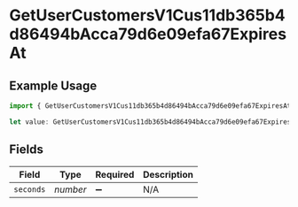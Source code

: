# GetUserCustomersV1Cus11db365b4d86494bAcca79d6e09efa67ExpiresAt

## Example Usage

```typescript
import { GetUserCustomersV1Cus11db365b4d86494bAcca79d6e09efa67ExpiresAt } from "@dhaba/safepay-ts/models/operations";

let value: GetUserCustomersV1Cus11db365b4d86494bAcca79d6e09efa67ExpiresAt = {};
```

## Fields

| Field              | Type               | Required           | Description        |
| ------------------ | ------------------ | ------------------ | ------------------ |
| `seconds`          | *number*           | :heavy_minus_sign: | N/A                |